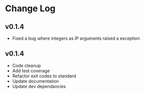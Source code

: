 # Change Log

## v0.1.4
- Fixed a bug where integers as IP arguments raised a exception

## v0.1.4
- Code cleanup
- Add test coverage
- Refactor exit codes to standard
- Update documentation
- Update dev dependancies
